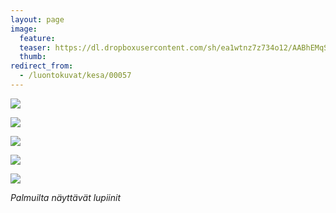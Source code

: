 ```yaml
---
layout: page
image:
  feature:
  teaser: https://dl.dropboxusercontent.com/sh/ea1wtnz7z734o12/AABhEMqSdufvu-cOmTprCUuya/luontokuvat/kes%C3%A4/2/DSC40494-245px.jpg
  thumb:
redirect_from:
  - /luontokuvat/kesa/00057
---
```


[![](https://dl.dropboxusercontent.com/sh/ea1wtnz7z734o12/AAAUIeUcI7ljJW_MUSNw0onJa/luontokuvat/kes%C3%A4/2/DSC40531-800px.jpg)](https://dl.dropboxusercontent.com/sh/ea1wtnz7z734o12/AAAiZBQJhN0M0JLv56ptbhxja/luontokuvat/kes%C3%A4/2/DSC40531.jpg)

[![](https://dl.dropboxusercontent.com/sh/ea1wtnz7z734o12/AAB989TNJlZm_zn9os_1VGf3a/luontokuvat/kes%C3%A4/2/DSC40498-800px.jpg)](https://dl.dropboxusercontent.com/sh/ea1wtnz7z734o12/AAAIX4EZLl_2OFWSS5GNUwKaa/luontokuvat/kes%C3%A4/2/DSC40498.jpg)

[![](https://dl.dropboxusercontent.com/sh/ea1wtnz7z734o12/AAATqJMkxF22xcwiwHxonb59a/luontokuvat/kes%C3%A4/2/DSC40494-800px.jpg)](https://dl.dropboxusercontent.com/sh/ea1wtnz7z734o12/AAB9TqrvEaBSSb_h7d9pZHm8a/luontokuvat/kes%C3%A4/2/DSC40494.jpg)

[![](https://dl.dropboxusercontent.com/sh/ea1wtnz7z734o12/AADi97Q1u-FTsK_Uamj1I74da/luontokuvat/kes%C3%A4/2/DSC40460-800px.jpg)](https://dl.dropboxusercontent.com/sh/ea1wtnz7z734o12/AAB3e4Da1mPXlnH6fh6Mrx2La/luontokuvat/kes%C3%A4/2/DSC40460.jpg)

[![](https://dl.dropboxusercontent.com/sh/ea1wtnz7z734o12/AADPJ7MFs2Mr-xFhF5FZtMsla/luontokuvat/kes%C3%A4/2/DSC40489-800px.jpg)](https://dl.dropboxusercontent.com/sh/ea1wtnz7z734o12/AAC1VhF2f-aqJ3uXwvlZNO6Fa/luontokuvat/kes%C3%A4/2/DSC40489.jpg)

*Palmuilta näyttävät lupiinit*
